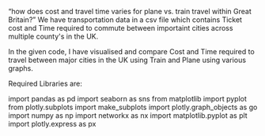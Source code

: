 “how does cost and travel time varies for plane vs. train travel
within Great Britain?”
We have transportation data in a csv file which contains Ticket cost and Time required to commute between
importaint cities across multiple county's in the UK.

In the given code, I have visualised and compare Cost and Time required to travel between major cities in the UK using Train and Plane
using various graphs.

Required Libraries are:

import pandas as pd
import seaborn as sns
from matplotlib import pyplot 
from plotly.subplots import make_subplots
import plotly.graph_objects as go
import numpy as np
import networkx as nx
import matplotlib.pyplot as plt
import plotly.express as px

